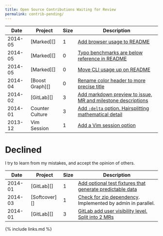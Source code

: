```yaml
---
title: Open Source Contributions Waiting for Review
permalink: contrib-pending/
---
```


<!--
| 2014-09 | [][] |  | []() |


| 2014-09 | [GitLab][] | 0 | [Typo localy -> locally](https://github.com/gitlabhq/gitlabhq/pull/7726) |
| 2014-08 | [vim-snippets][] | 1 | [Rename node p to pipe](https://github.com/honza/vim-snippets/pull/432) |
-->

| Date    | Project          | Size | Description                                                                                                     |
|---------|------------------|------|-----------------------------------------------------------------------------------------------------------------|
| 2014-05 | [Marked][]       | 1    | [Add browser usage to README](https://github.com/chjj/marked/pull/414)                                         |
| 2014-05 | [Marked][]       | 0    | [Typo benchmarks are below reference in README](https://github.com/chjj/marked/pull/412)                       |
| 2014-05 | [Marked][]       | 0    | [Move CLI usage up on README](https://github.com/chjj/marked/pull/411)                                         |
| 2014-04 | [Boost Graph][]  | 0    | [Rename color header to more precise title](https://github.com/boostorg/graph/pull/7)                          |
| 2014-02 | [GitLab][]       | 3    | [Add markdown preview to issue, MR and milestone descriptions](https://github.com/gitlabhq/gitlabhq/pull/6356) |
| 2014-01 | Counter Culture  | 3    | [Add `:delta` option. Hairsplitting mathematical detail](https://github.com/magnusvk/counter_culture/pull/43)  |
| 2013-12 | Vim Session      | 1    | [Add a Vim session option](https://github.com/xolox/vim-session/pull/81)                                       |

# Declined

I try to learn from my mistakes, and accept the opinion of others.

| Date    | Project       | Size | Description                                                                                                    |
|---------|---------------|------|----------------------------------------------------------------------------------------------------------------|
| 2014-01 | [GitLab][]    | 1    | [Add optional test fixtures that generate predictable data](https://github.com/gitlabhq/gitlabhq/pull/5896)   |
| 2014-03 | [Softcover][] | 1    | [Check for zip dependency](https://github.com/softcover/softcover/pull/94). Implemented by admin in parallel. |
| 2014-01 | [GitLab][]    | 3    | [GitLab add user visibility level. Split into 2 MRs](https://github.com/gitlabhq/gitlabhq/pull/6028)          |

{% include links.md %}
